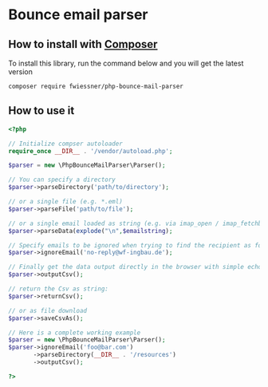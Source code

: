 # Bounce email parser

## How to install with [Composer](https://getcomposer.org/)

To install this library, run the command below and you will get the latest version

	composer require fwiessner/php-bounce-mail-parser

## How to use it

```php
<?php

// Initialize compser autoloader
require_once __DIR__ . '/vendor/autoload.php';

$parser = new \PhpBounceMailParser\Parser();

// You can specify a directory
$parser->parseDirectory('path/to/directory');

// or a single file (e.g. *.eml)
$parser->parseFile('path/to/file');

// or a single email loaded as string (e.g. via imap_open / imap_fetchbody)
$parser->parseData(explode("\n",$emailstring);

// Specify emails to be ignored when trying to find the recipient as follows
$parser->ignoreEmail('no-reply@wf-ingbau.de');

// Finally get the data output directly in the browser with simple echo
$parser->outputCsv();

// return the Csv as string:
$parser->returnCsv();

// or as file download
$parser->saveCsvAs();

// Here is a complete working example
$parser = new \PhpBounceMailParser\Parser();
$parser->ignoreEmail('foo@bar.com')
       ->parseDirectory(__DIR__ . '/resources')
       ->outputCsv();

?>
```
